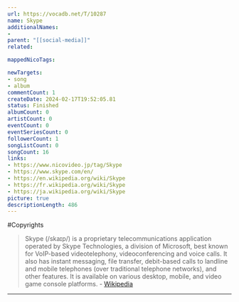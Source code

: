 ```yaml
---
url: https://vocadb.net/T/10287
name: Skype
additionalNames: 
- 
parent: "[[social-media]]"
related:

mappedNicoTags:

newTargets:
- song
- album
commentCount: 1
createDate: 2024-02-17T19:52:05.81
status: Finished
albumCount: 0
artistCount: 0
eventCount: 0
eventSeriesCount: 0
followerCount: 1
songListCount: 0
songCount: 16
links: 
- https://www.nicovideo.jp/tag/Skype
- https://www.skype.com/en/
- https://en.wikipedia.org/wiki/Skype
- https://fr.wikipedia.org/wiki/Skype
- https://ja.wikipedia.org/wiki/Skype
picture: true
descriptionLength: 486
---
```


#Copyrights

> Skype (/skaɪp/) is a proprietary telecommunications application operated by Skype Technologies, a division of Microsoft, best known for VoIP-based videotelephony, videoconferencing and voice calls. It also has instant messaging, file transfer, debit-based calls to landline and mobile telephones (over traditional telephone networks), and other features. It is available on various desktop, mobile, and video game console platforms.
\- [Wikipedia](https://en.wikipedia.org/wiki/Skype)

---

